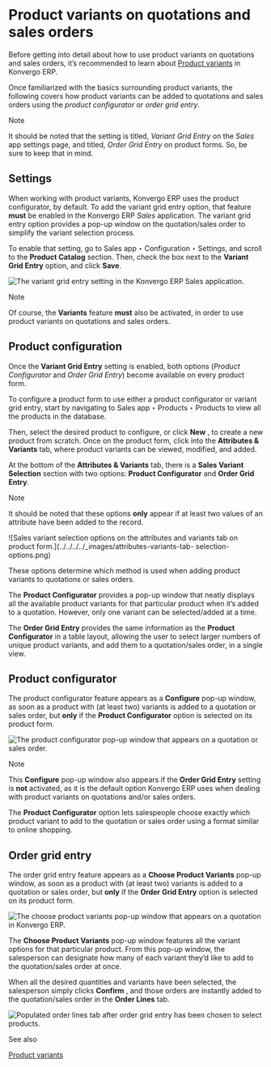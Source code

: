 # Product variants on quotations and sales orders

Before getting into detail about how to use product variants on quotations and
sales orders, it’s recommended to learn about [Product
variants](../products_prices/products/variants) in Konvergo ERP.

Once familiarized with the basics surrounding product variants, the following
covers how product variants can be added to quotations and sales orders using
the _product configurator_ or _order grid entry_.

<div class="alert alert-primary">
<p class="alert-title">
Note</p><p>It should be noted that the setting is titled, <em>Variant Grid Entry</em> on the <em>Sales</em> app settings
page, and titled, <em>Order Grid Entry</em> on product forms. So, be sure to keep that in mind.</p>
</div>

## Settings

When working with product variants, Konvergo ERP uses the product configurator, by
default. To add the variant grid entry option, that feature **must** be
enabled in the Konvergo ERP _Sales_ application. The variant grid entry option
provides a pop-up window on the quotation/sales order to simplify the variant
selection process.

To enable that setting, go to Sales app ‣ Configuration ‣ Settings, and scroll
to the **Product Catalog** section. Then, check the box next to the **Variant
Grid Entry** option, and click **Save**.

![The variant grid entry setting in the Konvergo ERP Sales
application.](../../../../_images/order-grid-entry-setting.png)
<div class="alert alert-primary">
<p class="alert-title">
Note</p><p>Of course, the <b>Variants</b> feature <b>must</b> also be activated, in order to use product
variants on quotations and sales orders.</p>
</div>

## Product configuration

Once the **Variant Grid Entry** setting is enabled, both options (_Product
Configurator_ and _Order Grid Entry_) become available on every product form.

To configure a product form to use either a product configurator or variant
grid entry, start by navigating to Sales app ‣ Products ‣ Products to view all
the products in the database.

Then, select the desired product to configure, or click **New** , to create a
new product from scratch. Once on the product form, click into the
**Attributes & Variants** tab, where product variants can be viewed, modified,
and added.

At the bottom of the **Attributes & Variants** tab, there is a **Sales Variant
Selection** section with two options: **Product Configurator** and **Order
Grid Entry**.

<div class="alert alert-primary">
<p class="alert-title">
Note</p><p>It should be noted that these options <b>only</b> appear if at least two values of an attribute have
been added to the record.</p>
</div> ![Sales variant selection options on the attributes and
variants tab on product form.](../../../../_images/attributes-variants-tab-
selection-options.png)

These options determine which method is used when adding product variants to
quotations or sales orders.

The **Product Configurator** provides a pop-up window that neatly displays all
the available product variants for that particular product when it’s added to
a quotation. However, only one variant can be selected/added at a time.

The **Order Grid Entry** provides the same information as the **Product
Configurator** in a table layout, allowing the user to select larger numbers
of unique product variants, and add them to a quotation/sales order, in a
single view.

## Product configurator

The product configurator feature appears as a **Configure** pop-up window, as
soon as a product with (at least two) variants is added to a quotation or
sales order, but **only** if the **Product Configurator** option is selected
on its product form.

![The product configurator pop-up window that appears on a quotation or sales
order.](../../../../_images/product-configurator-window.png)
<div class="alert alert-primary">
<p class="alert-title">
Note</p><p>This <b>Configure</b> pop-up window also appears if the <b>Order Grid Entry</b> setting
is <b>not</b> activated, as it is the default option Konvergo ERP uses when dealing with product variants on
quotations and/or sales orders.</p>
</div>

The **Product Configurator** option lets salespeople choose exactly which
product variant to add to the quotation or sales order using a format similar
to online shopping.

## Order grid entry

The order grid entry feature appears as a **Choose Product Variants** pop-up
window, as soon as a product with (at least two) variants is added to a
quotation or sales order, but **only** if the **Order Grid Entry** option is
selected on its product form.

![The choose product variants pop-up window that appears on a quotation in
Konvergo ERP.](../../../../_images/choose-product-variants-popup.png)

The **Choose Product Variants** pop-up window features all the variant options
for that particular product. From this pop-up window, the salesperson can
designate how many of each variant they’d like to add to the quotation/sales
order at once.

When all the desired quantities and variants have been selected, the
salesperson simply clicks **Confirm** , and those orders are instantly added
to the quotation/sales order in the **Order Lines** tab.

![Populated order lines tab after order grid entry has been chosen to select
products.](../../../../_images/order-grid-entry-order-lines-tab.png)
<div class="alert alert-secondary">
<p class="alert-title">
See also</p><p><a href="../products_prices/products/variants">Product variants</a></p>
</div>

